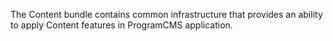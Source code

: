 The Content bundle contains common infrastructure that provides an ability to apply Content features in ProgramCMS application.